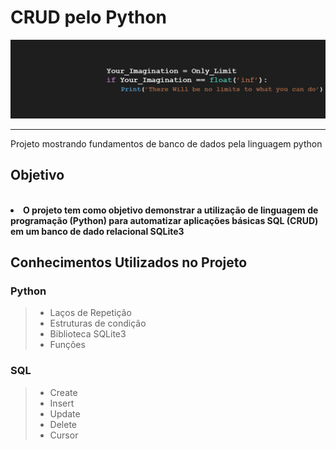 <h1> CRUD pelo Python </h1>
<img src='capa.png'>
<hr>
 Projeto mostrando fundamentos de banco de dados pela linguagem python

<h2>Objetivo</h2>
<br>
    <li><b> O projeto tem como objetivo demonstrar a utilização de linguagem de programação (Python) para automatizar aplicações básicas SQL (CRUD) em um banco de dado relacional SQLite3</b></li>

<h2>Conhecimentos Utilizados no Projeto </h3>
<h3> Python </h3>
<blockquote>
    <ul> 
    <li> Laços de Repetição </li>
    <li> Estruturas de condição </li> 
    <li> Biblioteca SQLite3 </li> 
    <li> Funções </li> 
    </ul> 
</blockquote>
<h3> SQL </h3>
<blockquote>    
    <ul> 
    <li> Create </li>
    <li> Insert </li> 
    <li> Update </li> 
    <li> Delete </li> 
    <li> Cursor </li>
    </ul> 
</blockquote>